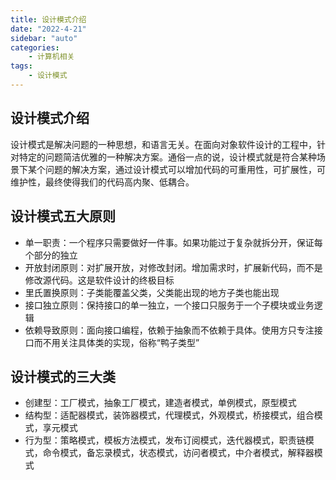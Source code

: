 ```yaml
---
title: 设计模式介绍
date: "2022-4-21"
sidebar: "auto"
categories:
    - 计算机相关
tags:
    - 设计模式
---
```


## 设计模式介绍

设计模式是解决问题的一种思想，和语言无关。在面向对象软件设计的工程中，针对特定的问题简洁优雅的一种解决方案。通俗一点的说，设计模式就是符合某种场景下某个问题的解决方案，通过设计模式可以增加代码的可重用性，可扩展性，可维护性，最终使得我们的代码高内聚、低耦合。

## 设计模式五大原则

-   单一职责：一个程序只需要做好一件事。如果功能过于复杂就拆分开，保证每个部分的独立
-   开放封闭原则：对扩展开放，对修改封闭。增加需求时，扩展新代码，而不是修改源代码。这是软件设计的终极目标
-   里氏置换原则：子类能覆盖父类，父类能出现的地方子类也能出现
-   接口独立原则：保持接口的单一独立，一个接口只服务于一个子模块或业务逻辑
-   依赖导致原则：面向接口编程，依赖于抽象而不依赖于具体。使用方只专注接口而不用关注具体类的实现，俗称“鸭子类型”

## 设计模式的三大类

-   创建型：工厂模式，抽象工厂模式，建造者模式，单例模式，原型模式
-   结构型：适配器模式，装饰器模式，代理模式，外观模式，桥接模式，组合模式，享元模式
-   行为型：策略模式，模板方法模式，发布订阅模式，迭代器模式，职责链模式，命令模式，备忘录模式，状态模式，访问者模式，中介者模式，解释器模式
